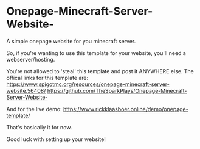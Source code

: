 # Onepage-Minecraft-Server-Website-
A simple onepage website for you minecraft server.

So, if you're wanting to use this template for your website, you'll need a webserver/hosting.

You're not allowed to 'steal' this template and post it ANYWHERE else.
The offical links for this template are:
  https://www.spigotmc.org/resources/onepage-minecraft-server-website.56408/
  https://github.com/TheSparkPlays/Onepage-Minecraft-Server-Website-
  
And for the live demo:
  https://www.rickklaasboer.online/demo/onepage-template/

That's basically it for now.

Good luck with setting up your website!
